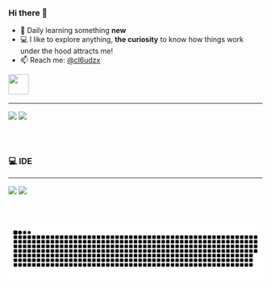 
### Hi there 👋

- 🌱 Daily learning something <b>new</b>
- :computer:     I like to explore anything, <b>the curiosity</b> to know how things work under the hood attracts me!
- 📫 Reach me: [@cl6udzx](https://www.instagram.com/cl6udzx/)
<a href="https://discord.gg/74RPbd9qYq">
<img border="0" src="https://cloud.githubusercontent.com/assets/6291467/26705903/96c2d66e-477c-11e7-9f4e-f3c0efe96c9a.png" width="40" height="40">
</a>

---

<img align="center" src="https://github-readme-stats.vercel.app/api?username=cl6udzx&show_icons=true&count_private=true&theme=radical&hide_border=true&bg_color=0D1117"/>
 <img align="center" src="https://github-readme-stats.vercel.app/api/top-langs/?username=cl6udzx&langs_count=8&count_private=true&layout=compact&theme=radical&hide_border=true&bg_color=0D1117"/>


<br></br>

### 💻&nbsp;IDE

--- 

<div> 
 <img align="center" src="https://img.shields.io/badge/Visual_Studio_Code-0078D4?style=for-the-badge&logo=visual%20studio%20code&logoColor=white"/> 
 <img align="center"src ="https://img.shields.io/badge/Visual_Studio-5C2D91?style=for-the-badge&logo=visual%20studio&logoColor=white"/>
</div>

<br></br>


![Snake animation](https://github.com/cl6udzx/cl6udzx/blob/output/github-contribution-grid-snake.svg)
